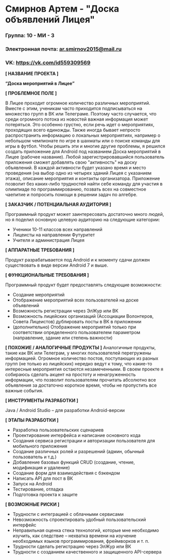 # Смирнов Артем - "Доска объявлений Лицея"

### Группа: 10 - МИ - 3
### Электронная почта: ar.smirnov2015@mail.ru
### VK: https://vk.com/id559309569


**[ НАЗВАНИЕ ПРОЕКТА ]**

**“Доска мероприятий в Лицее”**

**[ ПРОБЛЕМНОЕ ПОЛЕ ]**

В Лицее проходит огромное количество различных мероприятий. Вместе с этим, ученикам часто приходится подписываться на множество групп в ВК или Телеграме. Поэтому часто случается, что среди огромного потока из новостей важная информация может потеряться. Это особенно грустно, если речь идет о мероприятиях, проходящих всего единожды. Также иногда бывает непросто распространить информацию о локальных мероприятиях, например о небольшом чемпионате по игре в шахматы или о поиске команды для игры в футбол. Чтобы решить эти и многие другие проблемы, я решился создать приложение для Android под названием Доска мероприятий в Лицее (рабочее название). Любой зарегистрировавшийся пользователь приложения сможет добавлять свою "активность" на доску объявлений. В каждой активности будет указано время и место проведения (на выбор одно из четырех зданий Лицея с указанием этажа), описание мероприятия и контакты организатора. Приложение позволит без каких-либо трудностей найти себе команду для участия в олимпиаде по программированию, позвать всех на совместное чаепитие и попросить помощи в решении задач по алгебре. 

**[ ЗАКАЗЧИК / ПОТЕНЦИАЛЬНАЯ АУДИТОРИЯ ]**

Программный продукт может заинтересовать достаточно много людей, но я поделил основную целевую аудиторию на следующие категории:

* Ученики 10-11 классов всех направлений
* Лицеисты на направлении Футуритет
* Учителя и администрация Лицея


**[ АППАРАТНЫЕ ТРЕБОВАНИЯ ]** 

Продукт разрабатывается под Android и к моменту сдачи должен существовать в виде версии Android 7 и выше.


**[ ФУНКЦИОНАЛЬНЫЕ ТРЕБОВАНИЯ ]**

Программный продукт будет предоставлять следующие возможности:

* Создание мероприятий
* Отображение мероприятий всех пользователей на доске объявлений
* Возможность регистрации через ЭлЖур или ВК
* Возможность лицейских организаций (Ассоциации Волонтеров, Совета Лицеистов) дублировать посты в ВК в приложении 
* (дополнительно) Отображение мероприятий только при соответствии определенного пользователем параметром (направление, здание или степень важности)

**[ ПОХОЖИЕ / АНАЛОГИЧНЫЕ ПРОДУКТЫ ]**
Аналогичные продукты, такие как ВК или Телеграм, у многих пользователей перегружены информацией. Огромное количество постов, поступающих из разных групп (не только из лицейских) нередко ведут к тому, что какие-то интересные мероприятия остаются незамеченными. В своем проекте я собираюсь сделать акцент на простоту и ненагруженность информации, что позволит пользователям прочитать абсолютно все объявления за достаточно короткое время, чтобы не пропустить все важные события.


**[ ИНСТРУМЕНТЫ РАЗРАБОТКИ ]**

Java / Android Studio – для разработки Android-версии


**[ ЭТАПЫ РАЗРАБОТКИ ]**

*	Разработка пользовательских сценариев
*	Проектирование интерфейса и написание основного кода
*	Создания сервиса регистрации и авторизации пользователя для мобильного приложения
*  Создание различных ролей и  разрешений (админ, обычный пользователь и т.д.)
* Добавление базовых функций CRUD (создание, чтение, модификация и удаление)
* Создание форм для взаимодействия с бэкендом
* Написать API для пост в ВК
*	Запуск на Android 
*	Тестирование, отладка
*	Подготовка проекта к защите

**[ ВОЗМОЖНЫЕ РИСКИ ]**


*	Трудности с интеграцией с облачными сервисами
*	Невозможность спроектировать удобный пользовательский интерфейс 
*	Неправильная оценка стека технологий, которые мне необходимо изучить, как следствие – нехватка времени на изучение    необходимых языков программирования, фреймворков и т. п.
* Трудности сделать регистрацию через ЭлЖур или ВК
* Трудности с созданием качественного и защищенного API-сервера
